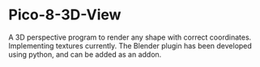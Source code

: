 # Pico-8-3D-View
A 3D perspective program to render any shape with correct coordinates.
Implementing textures currently.
The Blender plugin has been developed using python, and can be added as an addon.
